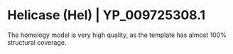 # Helicase (Hel) | YP\_009725308.1
The homology model is very high quality, as the template has almost 100% structural coverage. 
